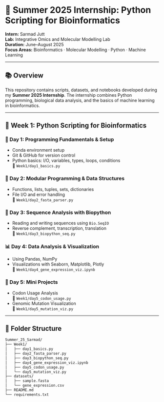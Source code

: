 # 🌿 Summer 2025 Internship: Python Scripting for Bioinformatics

**Intern:** Sarmad Jutt  
**Lab:** Integrative Omics and Molecular Modelling Lab  
**Duration:** June–August 2025  
**Focus Areas:** Bioinformatics · Molecular Modelling · Python · Machine Learning

---

## 📚 Overview

This repository contains scripts, datasets, and notebooks developed during my **Summer 2025 Internship**. The internship combines Python programming, biological data analysis, and the basics of machine learning in bioinformatics.

---

## 📆 Week 1: Python Scripting for Bioinformatics

### 🔧 Day 1: Programming Fundamentals & Setup
- Conda environment setup
- Git & GitHub for version control
- Python basics: I/O, variables, types, loops, conditions  
📁 `Week1/day1_basics.py`

### 🧩 Day 2: Modular Programming & Data Structures
- Functions, lists, tuples, sets, dictionaries
- File I/O and error handling  
📁 `Week1/day2_fasta_parser.py`

### 🧬 Day 3: Sequence Analysis with Biopython
- Reading and writing sequences using `Bio.SeqIO`
- Reverse complement, transcription, translation  
📁 `Week1/day3_biopython_seq.py`

### 📊 Day 4: Data Analysis & Visualization
- Using Pandas, NumPy
- Visualizations with Seaborn, Matplotlib, Plotly  
📁 `Week1/day4_gene_expression_viz.ipynb`

### 🧠 Day 5: Mini Projects
- Codon Usage Analysis  
📁 `Week1/day5_codon_usage.py`
- Genomic Mutation Visualization  
📁 `Week1/day5_mutation_viz.py`

---

## 📂 Folder Structure

```bash
Summer_25_Sarmad/
├── Week1/
│   ├── day1_basics.py
│   ├── day2_fasta_parser.py
│   ├── day3_biopython_seq.py
│   ├── day4_gene_expression_viz.ipynb
│   ├── day5_codon_usage.py
│   └── day5_mutation_viz.py
├── datasets/
│   ├── sample.fasta
│   └── gene_expression.csv
├── README.md
└── requirements.txt
